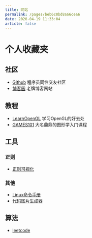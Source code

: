 ```yaml
---
title: 网站
permalink: /pages/beb6c0bd8a66cea6
date: 2020-04-19 11:33:04
article: false
---
```

# 个人收藏夹

<!-- more -->

## 社区
* [Github](https://github.com/) 程序员同性交友社区
* [博客园](https://www.cnblogs.com/) 老牌博客网站

## 教程

- [LearnOpenGL](https://learnopengl-cn.github.io/) 学习OpenGL的好去处
- [GAMES101](https://www.bilibili.com/video/BV1X7411F744/?spm_id_from=333.1007.top_right_bar_window_custom_collection.content.click&vd_source=96f363e39ff8f19589f04ba58b5d3e57) 大名鼎鼎的图形学入门课程

## 工具

### 正则
* [正则可视化](https://regex101.com/)

### 其他
* [Linux命令手册](https://ipcmen.com/)
* [代码图片生成器](https://carbon.now.sh/)

## 算法

- [leetcode](https://github.com/azl397985856/leetcode) 
